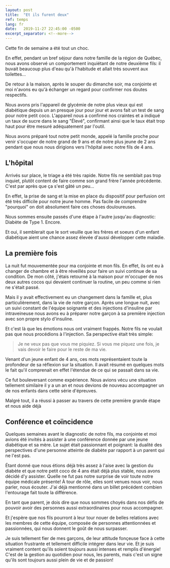 ```yaml
---
layout: post
title:  "Et ils furent deux"
ref: temps
lang: fr
date:   2019-11-27 22:45:00 -0500
excerpt_separator: <!--more-->
---
```

Cette fin de semaine a été tout un choc.
<!--more-->
En effet, pendant un bref séjour dans notre famille de la région de Québec, nous avons observé un comportement inquiétant de notre deuxième fils: il buvait beaucoup plus d'eau qu'à l'habitude et allait très souvent aux toilettes...

De retour à la maison, après le souper du dimanche soir, ma conjointe et moi n'avons eu qu'à échanger un regard pour confirmer nos doutes respectifs.

Nous avons pris l'appareil de glycémie de notre plus vieux qui est diabétique depuis un an presque jour pour jour et avons fait un test de sang pour notre petit coco.
L'appareil nous a confirmé nos craintes et a indiqué un taux de sucre dans le sang "Élevé", confirmant ainsi que le taux était trop haut pour être mesuré adéquatement par l'outil.

Nous avons préparé tout notre petit monde, appelé la famille proche pour venir s'occuper de notre grand de 9 ans et de notre plus jeune de 2 ans pendant que nous nous dirigions vers l'hôpital avec notre fils de 4 ans.

## L'hôpital

Arrivés sur place, le triage a été très rapide.
Notre fils ne semblait pas trop inquiet, plutôt content de faire comme son grand frère l'année précédente.
C'est par après que ça s'est gâté un peu...

En effet, la prise de sang et la mise en place du dispositif pour perfusion ont été très difficile pour notre jeune homme.
Pas facile de comprendre "pourquoi" on doit absolument faire ces choses douloureuses.

Nous sommes ensuite passés d'une étape à l'autre jusqu'au diagnostic: Diabète de Type 1.
Encore.

Et oui, il semblerait que le sort veuille que les frères et soeurs d'un enfant diabétique aient une chance assez élevée d'aussi développer cette maladie.

## La première fois

La nuit fut mouvementée pour ma conjointe et mon fils.
En effet, ils ont eu à changer de chambre et à être réveillés pour faire un suivi continue de sa condition.
De mon côté, j'étais retourné à la maison pour m'occuper de nos deux autres cocos qui devaient continuer la routine, un peu comme si rien ne s'était passé.

Mais il y avait effectivement eu un changement dans la famille et, plus particulièrement, dans la vie de notre garçon.
Après une longue nuit, avec un suivi constant de l'équipe soignante et des injections d'insuline par intraveineuse nous avons eu à préparer notre garçon à sa première injection avec son propre stylo d'insuline.

Et c'est là que les émotions nous ont vraiment frappés.
Notre fils ne voulait pas que nous procédions à l'injection.
Sa perspective était très simple:

>Je ne veux pas que vous me piquiez.
>Si vous me piquez une fois, je vais devoir le faire pour le reste de ma vie.

Venant d'un jeune enfant de 4 ans, ces mots représentaient toute la profondeur de sa réflexion sur la situation.
Il avait résumé en quelques mots le fait qu'il comprenait en effet l'étendue de ce qui se passait dans sa vie.

Ce fut bouleversant comme expérience.
Nous avions vécu une situation tellement similaire il y a un an et nous devions de nouveau accompagner un de nos enfants dans cette série d'épreuves.

Malgré tout, il a réussi à passer au travers de cette première grande étape et nous aide déjà

## Conférence et coïncidence

Quelques semaines avant le diagnostic de notre fils, ma conjointe et moi avions été invités à assister à une conférence donnée par une jeune diabétique et sa mère.
Le sujet était passionnant et poignant: la dualité des perspectives d'une personne atteinte de diabète par rapport à un parent qui ne l'est pas.

Étant donné que nous étions déjà très assez à l'aise avec la gestion du diabète et que notre petit coco de 4 ans était déjà plus stable, nous avons décidé d'y assister.
Quelle ne fut pas notre surprise de voir toute notre équipe médicale présente!
À tour de rôle, elles sont venues nous voir, nous parler, nous écouter.
J'ai déjà mentionné dans un billet précédent combien l'entourage fait toute la différence.

En tant que parent, je dois dire que nous sommes choyés dans nos défis de pouvoir avoir des personnes aussi extraordinaires pour nous accompagner.

Et j'espère que nos fils pourront à leur tour nouer de belles relations avec les membres de cette équipe, composée de personnes attentionnées et passionnées, qui nous donnent le goût de nous surpasser.

Je suis tellement fier de mes garçons, de leur attitude fonçeuse face à cette situation frustrante et tellement difficile intégrer dans leur vie.
Et je suis vraiment content qu'ils soient toujours aussi intenses et remplis d'énergie!
C'est de la gestion au quotidien pour nous, les parents, mais c'est un signe qu'ils sont toujours aussi plein de vie et de passion!
